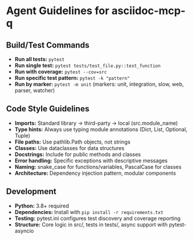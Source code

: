 # Agent Guidelines for asciidoc-mcp-q

## Build/Test Commands
- **Run all tests:** `pytest`
- **Run single test:** `pytest tests/test_file.py::test_function`
- **Run with coverage:** `pytest --cov=src`
- **Run specific test pattern:** `pytest -k "pattern"`
- **Run by marker:** `pytest -m unit` (markers: unit, integration, slow, web, parser, watcher)

## Code Style Guidelines
- **Imports:** Standard library → third-party → local (src.module_name)
- **Type hints:** Always use typing module annotations (Dict, List, Optional, Tuple)
- **File paths:** Use pathlib.Path objects, not strings
- **Classes:** Use dataclasses for data structures
- **Docstrings:** Include for public methods and classes
- **Error handling:** Specific exceptions with descriptive messages
- **Naming:** snake_case for functions/variables, PascalCase for classes
- **Architecture:** Dependency injection pattern, modular components

## Development
- **Python:** 3.8+ required
- **Dependencies:** Install with `pip install -r requirements.txt`
- **Testing:** pytest.ini configures test discovery and coverage reporting
- **Structure:** Core logic in src/, tests in tests/, async support with pytest-asyncio